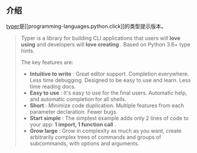 
## 介绍

[typer](https://pypi.org/project/typer/)是[[programming-languages.python.click]]的类型提示版本。

> Typer is a library for building CLI applications that users will **love using** and developers will **love creating** . Based on Python 3.6+ type hints.
>
> The key features are:
>
> - **Intuitive to write** : Great editor support. Completion everywhere. Less time debugging. Designed to be easy to use and learn. Less time reading docs.
> - **Easy to use** : It's easy to use for the final users. Automatic help, and automatic completion for all shells.
> - **Short** : Minimize code duplication. Multiple features from each parameter declaration. Fewer bugs.
> - **Start simple** : The simplest example adds only 2 lines of code to your app: **1 import, 1 function call** .
> - **Grow large** : Grow in complexity as much as you want, create arbitrarily complex trees of commands and groups of subcommands, with options and arguments.
